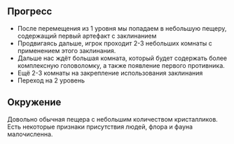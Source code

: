 ## Прогресс

- После перемещения из 1 уровня мы попадаем в небольшую пещеру, содержащий первый артефакт с заклинанием
- Продвигаясь дальше, игрок проходит 2-3 небольших комнаты с применением этого заклинания.
- Дальше нас ждёт большая комната, который будет содержать более комплексную головоломку, а также появление первого противника.
- Ещё 2-3 комнаты на закрепление использования заклинания
- Переход на 2 уровень 

## Окружение

Довольно обычная пещера с небольшим количеством кристалликов. Есть некоторые признаки присутствия людей, флора и фауна малочисленна.